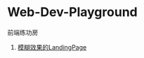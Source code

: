 # Web-Dev-Playground
前端练功房

1. [模糊效果的LandingPage](https://allenmind.github.io/Web-Dev-Playground/HTML&CSS/BlurEffect%20LandingPage/index.html)
